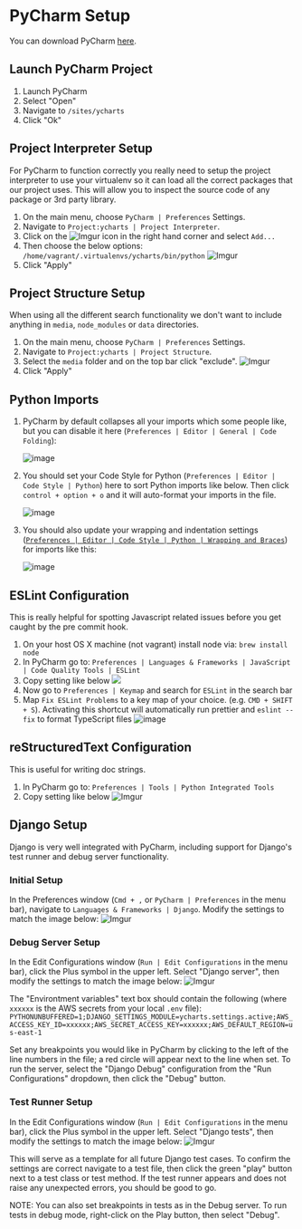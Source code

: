 # PyCharm Setup

You can download PyCharm [here](https://www.jetbrains.com/pycharm/).

## Launch PyCharm Project

1. Launch PyCharm
2. Select "Open" 
3. Navigate to `/sites/ycharts`
4. Click "Ok"

## Project Interpreter Setup
For PyCharm to function correctly you really need to setup the project interpreter to use your virtualenv so it can load all the correct packages that our project uses. This will allow you to inspect the source code of any package or 3rd party library.

1. On the main menu, choose `PyCharm | Preferences` Settings.
2. Navigate to `Project:ycharts | Project Interpreter`.
3. Click on the ![Imgur](https://i.imgur.com/fRgFpZz.png) icon in the right hand corner and select `Add...`
4. Then choose the below options: `/home/vagrant/.virtualenvs/ycharts/bin/python`
![Imgur](https://i.imgur.com/YHf4ueb.png)
5. Click "Apply"

## Project Structure Setup
When using all the different search functionality we don't want to include anything in `media`, `node_modules` or `data` directories.

1. On the main menu, choose `PyCharm | Preferences` Settings.
2. Navigate to `Project:ycharts | Project Structure`.
3. Select the `media` folder and on the top bar click "exclude".
![Imgur](https://i.imgur.com/vBNW1hS.png)
4. Click "Apply"

## Python Imports
1. PyCharm by default collapses all your imports which some people like, but you can disable it here (`Preferences | Editor | General | Code Folding`): 
     
    ![image](https://i.imgur.com/CALxyzl.png)

2. You should set your Code Style for Python (`Preferences | Editor | Code Style | Python`) here to sort Python imports like below. Then click `control + option + o` and it will auto-format your imports in the file.

    ![image](https://i.imgur.com/SO4A3c2.png)

3. You should also update your wrapping and indentation settings ([`Preferences | Editor | Code Style | Python | Wrapping and Braces`](jetbrains://Python/settings?name=Editor--Code+Style--Python)) for imports like this:

    ![image](https://i.imgur.com/eKNpLVx.png)


## ESLint Configuration
This is really helpful for spotting Javascript related issues before you get caught by the pre commit hook. 

1. On your host OS X machine (not vagrant) install node via: `brew install node`
2. In PyCharm go to: `Preferences | Languages & Frameworks | JavaScript | Code Quality Tools | ESLint`
3. Copy setting like below
![](https://i.imgur.com/0yBvKlC.png)
4. Now go to `Preferences | Keymap` and search for `ESLint` in the search bar
5. Map `Fix ESLint Problems` to a key map of your choice. (e.g. `CMD + SHIFT + S`). Activating this shortcut will automatically run prettier and `eslint --fix` to format TypeScript files
![image](https://i.imgur.com/sfGcnq8.png)


## reStructuredText Configuration
This is useful for writing doc strings.
1. In PyCharm go to: `Preferences | Tools | Python Integrated Tools`
2. Copy setting like below
![Imgur](https://i.imgur.com/5giT8j9.png)

## Django Setup
Django is very well integrated with PyCharm, including support for Django's test runner and debug server functionality.

### Initial Setup
In the Preferences window (`Cmd + ,` or `PyCharm | Preferences` in the menu bar), navigate to `Languages & Frameworks | Django`. Modify the settings to match the image below:
![Imgur](https://i.imgur.com/QPceQtF.png)

### Debug Server Setup
In the Edit Configurations window (`Run | Edit Configurations` in the menu bar), click the Plus symbol in the upper left. Select "Django server", then modify the settings to match the image below:
![Imgur](https://i.imgur.com/qOaKull.png)

The "Environtment variables" text box should contain the following (where `xxxxxx` is the AWS secrets from your local `.env` file): `PYTHONUNBUFFERED=1;DJANGO_SETTINGS_MODULE=ycharts.settings.active;AWS_ACCESS_KEY_ID=xxxxxx;AWS_SECRET_ACCESS_KEY=xxxxxx;AWS_DEFAULT_REGION=us-east-1`

Set any breakpoints you would like in PyCharm by clicking to the left of the line numbers in the file; a red circle will appear next to the line when set. To run the server, select the "Django Debug" configuration from the "Run Configurations" dropdown, then click the "Debug" button.

### Test Runner Setup
In the Edit Configurations window (`Run | Edit Configurations` in the menu bar), click the Plus symbol in the upper left. Select "Django tests", then modify the settings to match the image below:
![Imgur](https://i.imgur.com/HulHrBy.png)

This will serve as a template for all future Django test cases. To confirm the settings are correct navigate to a test file, then click the green "play" button next to a test class or test method. If the test runner appears and does not raise any unexpected errors, you should be good to go.

NOTE: You can also set breakpoints in tests as in the Debug server. To run tests in debug mode, right-click on the Play button, then select "Debug".